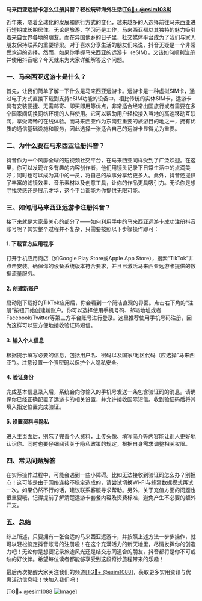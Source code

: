 **马来西亚远游卡怎么注册抖音？轻松玩转海外生活[[TG💪+ @esim1088](https://t.me/s/esim1088)]**

近年来，随着全球化的发展和旅行方式的变化，越来越多的人选择前往马来西亚进行短期或长期居住。无论是旅游、学习还是工作，马来西亚都以其独特的魅力吸引着来自世界各地的朋友。而在异国他乡的日子里，社交媒体平台成为了我们与家人朋友保持联系的重要桥梁。对于喜欢分享生活的朋友们来说，抖音无疑是一个非常受欢迎的选择。然而，如果你手握马来西亚的远游卡（eSIM），又该如何顺利注册并使用抖音呢？今天就来为大家详细解答这个问题。

### 一、马来西亚远游卡是什么？

首先，让我们简单了解一下什么是马来西亚远游卡。远游卡是一种虚拟SIM卡，通过电子方式直接下载到支持eSIM功能的设备中。相比传统的实体SIM卡，远游卡具有安装便捷、无需邮寄、即买即用等优点，非常适合经常出国旅行或者需要在多个国家间切换网络环境的人群使用。它可以帮助用户轻松接入当地的高速移动互联网，享受流畅的在线体验。而马来西亚作为东南亚重要的旅游目的地之一，拥有优质的通信基础设施和服务，因此选择一张适合自己的远游卡显得尤为重要。

### 二、为什么要在马来西亚注册抖音？

抖音作为一个风靡全球的短视频社交平台，在马来西亚同样受到了广泛欢迎。在这里，你可以发现许多有趣的内容创作者，他们用镜头记录下日常生活中的点滴美好；同时也可以成为其中的一员，将自己的故事分享给更多人。此外，抖音还提供了丰富的滤镜效果、音乐素材以及创意工具，让你的作品更具吸引力。无论你是想寻找灵感还是展示才华，这个平台都能为你提供无限可能。

### 三、如何用马来西亚远游卡注册抖音？

接下来就是大家最关心的部分了——如何利用手中的马来西亚远游卡成功注册抖音账号呢？其实整个过程并不复杂，只需要按照以下步骤操作即可：

#### 1. 下载官方应用程序
打开手机应用商店（如Google Play Store或Apple App Store），搜索“TikTok”并点击安装。确保你的设备系统版本符合要求，并且已激活马来西亚远游卡提供的数据流量服务。

#### 2. 创建新账户
启动刚下载好的TikTok应用后，你会看到一个简洁直观的界面。点击右下角的“注册”按钮开始创建新账户。你可以选择使用手机号码、邮箱地址或者Facebook/Twitter等第三方平台账号进行登录。这里推荐使用手机号码注册，因为这样可以更方便地接收验证码短信。

#### 3. 输入个人信息
根据提示填写必要的信息，包括用户名、密码以及国家/地区代码（应选择“马来西亚”）。注意设置一个强密码以保护个人隐私安全。

#### 4. 验证身份
完成基本信息录入后，系统会向你输入的手机号发送一条包含验证码的消息。请确保你已经正确配置了远游卡的相关设置，并允许接收国际短信。收到验证码后将其填入指定位置完成验证。

#### 5. 设置资料与隐私
进入主页面后，别忘了完善个人资料，上传头像、填写简介等内容能让别人更好地认识你。同时也要仔细阅读关于隐私政策的规定，根据自身需求调整相关权限。

### 四、常见问题解答

在实际操作过程中，可能会遇到一些小障碍。比如无法接收到验证码怎么办？别担心！这可能是由于网络连接不稳定造成的，请尝试切换Wi-Fi与蜂窝数据模式再试一次。如果仍然不行的话，建议联系客服寻求帮助。另外，关于充值方面的问题也很重要哦，记得提前了解清楚远游卡套餐内容及资费标准，避免产生不必要的额外开支。

### 五、总结

综上所述，只要拥有一张合适的马来西亚远游卡，并按照上述方法一步步操作，就可以轻松搞定抖音账号的注册啦！在这个充满活力的新天地里，尽情发挥你的创造力吧！无论你是想要记录旅途风光还是结交志同道合的朋友，抖音都将是你不可或缺的好伙伴。希望每位读者都能够享受到这段奇妙旅程带来的乐趣！

最后再次提醒大家关注我们的频道[[TG💪+ @esim1088](https://t.me/s/esim1088)]，获取更多实用资讯与优惠活动信息哦！快加入我们吧！

[[TG💪+ @esim1088](https://t.me/s/esim1088) ![Image](https://i.postimg.cc/4NQfJmqS/Snipaste-2025-05-13-00-14-12.png)]